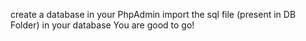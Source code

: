 create a database in your PhpAdmin
import the sql file (present in DB Folder) in your database
You are good to go!
